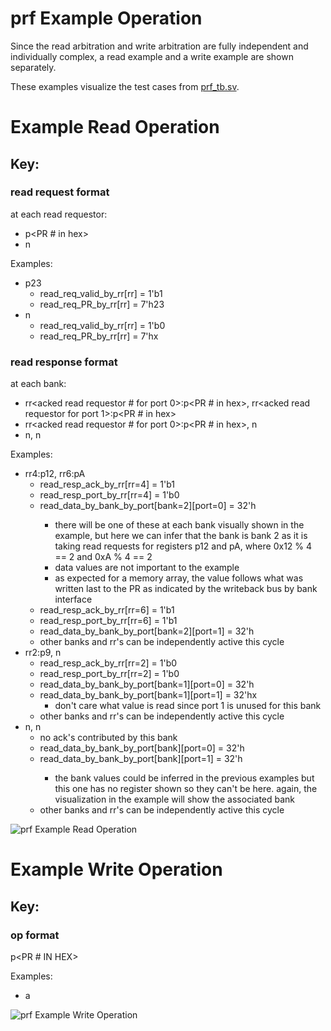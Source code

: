 # prf Example Operation

Since the read arbitration and write arbitration are fully independent and individually complex, a read example and a write example are shown separately. 

These examples visualize the test cases from [prf_tb.sv](../../../../tb/prf_tb.sv).

# Example Read Operation

## Key:

### read request format

at each read requestor:
- p\<PR # in hex>
- n

Examples:
- p23
    - read_req_valid_by_rr[rr] = 1'b1
    - read_req_PR_by_rr[rr] = 7'h23
- n
    - read_req_valid_by_rr[rr] = 1'b0
    - read_req_PR_by_rr[rr] = 7'hx

### read response format

at each bank: 
- rr\<acked read requestor # for port 0>:p\<PR # in hex>, rr\<acked read requestor for port 1>:p\<PR # in hex>
- rr\<acked read requestor # for port 0>:p\<PR # in hex>, n
- n, n

Examples:
- rr4:p12, rr6:pA
    - read_resp_ack_by_rr[rr=4] = 1'b1
    - read_resp_port_by_rr[rr=4] = 1'b0
    - read_data_by_bank_by_port[bank=2][port=0] = 32'h<expected value>
        - there will be one of these at each bank visually shown in the example, but here we can infer that the bank is bank 2 as it is taking read requests for registers p12 and pA, where 0x12 % 4 == 2 and 0xA % 4 == 2
        - data values are not important to the example
        - as expected for a memory array, the value follows what was written last to the PR as indicated by the writeback bus by bank interface
    - read_resp_ack_by_rr[rr=6] = 1'b1
    - read_resp_port_by_rr[rr=6] = 1'b1
    - read_data_by_bank_by_port[bank=2][port=1] = 32'h<expected value>
    - other banks and rr's can be independently active this cycle
- rr2:p9, n
    - read_resp_ack_by_rr[rr=2] = 1'b0
    - read_resp_port_by_rr[rr=2] = 1'b0
    - read_data_by_bank_by_port[bank=1][port=0] = 32'h<expected value>
    - read_data_by_bank_by_port[bank=1][port=1] = 32'hx
        - don't care what value is read since port 1 is unused for this bank
    - other banks and rr's can be independently active this cycle
- n, n
    - no ack's contributed by this bank
    - read_data_by_bank_by_port[bank][port=0] = 32'h<expected value>
    - read_data_by_bank_by_port[bank][port=1] = 32'h<expected value>
        - the bank values could be inferred in the previous examples but this one has no register shown so they can't be here. again, the visualization in the example will show the associated bank
    - other banks and rr's can be independently active this cycle

![prf Example Read Operation](prf_read_example.png)

# Example Write Operation

## Key:

### op format
p\<PR # IN HEX>

Examples:
- a

![prf Example Write Operation](prf_write_example.png)

